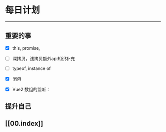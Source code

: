 
# 每日计划
---
## 重要的事
- [x]  this, promise, 
- [ ]  深拷贝，浅拷贝额外api知识补充
- [ ]  typeof,  instance of 
- [x]  闭包
- [x] Vue2 数组的监听： 



## 提升自己

  



## [[00.index]]










